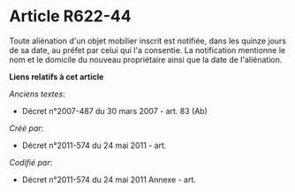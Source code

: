 # Article R622-44

Toute aliénation d'un objet mobilier inscrit est notifiée, dans les quinze jours de sa date, au préfet par celui qui l'a
consentie. La notification mentionne le nom et le domicile du nouveau propriétaire ainsi que la date de l'aliénation.

**Liens relatifs à cet article**

_Anciens textes_:

  - Décret n°2007-487 du 30 mars 2007 - art. 83 (Ab)

_Créé par_:

  - Décret n°2011-574 du 24 mai 2011  - art.

_Codifié par_:

  - Décret n°2011-574 du 24 mai 2011 Annexe - art.
